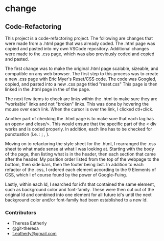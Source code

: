 # change
## Code-Refactoring


This project is a code-refactoring project. The following are changes that were made from a .html page that was already coded. The .html page was copied and pasted into my own VSCode repository. Additional changes were made to the .css page, which was also previously coded and copied and pasted. 

The first change was to make the original .html page scalable, sizeable, and compatible on any web browser. The first step to this process was to create a new .css page with Eric Myer's Reset/CSS code.
The code was Googled, copied, and pasted into a new .css page titled "reset.css"
This page is then linked in the .html page in the <head> of the page.

The next few items to check are links within the .html to make sure they are "workable" links and not "broken" links. This was done by hovering the mouse over each link. When the cursor is over the link, I clicked ctl+click. 

Another part of checking the .html page is to make sure that each tag has an open< and close/>. This would ensure that the specific part of the < div works and is coded properly. In addition, each line has to be checked for punctuation (i.e. : ; , ).

Moving on to refactoring the style sheet for the .html, I rearranged the .css sheet to what made sense at what I was looking at. Starting with the body of the page, then listing what is in the header, then each section that came after the header. My position order listed from the top of the webpage to the bottom, then side bars, then the footer being last. In addition to each refactor of the .css, I ordered each element according to the 9 Elements of CSS, which I of course found by the power of Google-Fuing.

Lastly, within each Id, I searched for id's that contained the same element, such as background color and font-family. These were then cut out of the original Id and combined into one element for all future id's until the next background color and/or font-family had been established to a new Id. 


### Contributors
* Theresa Eatherly
* @git-theresa
* [t.eatherly@gmail.com](t.eatherly@gmail.com)
